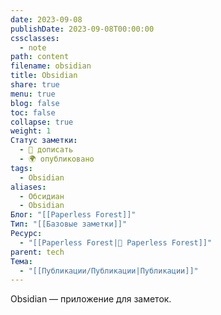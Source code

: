 ```yaml
---
date: 2023-09-08
publishDate: 2023-09-08T00:00:00
cssclasses:
  - note
path: content
filename: obsidian
title: Obsidian
share: true
menu: true
blog: false
toc: false
collapse: true
weight: 1
Статус заметки:
  - 📝 дописать
  - 🌍 опубликовано
tags:
  - Obsidian
aliases:
  - Обсидиан
  - Obsidian
Блог: "[[Paperless Forest]]"
Тип: "[[Базовые заметки]]"
Ресурс:
  - "[[Paperless Forest|🌱 Paperless Forest]]"
parent: tech
Тема:
  - "[[Публикации/Публикации|Публикации]]"
---
```


Obsidian — приложение для заметок. 